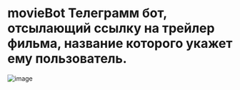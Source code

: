 # movieBot Телеграмм бот, отсылающий ссылку на трейлер фильма, название которого укажет ему пользователь. 
![image](https://user-images.githubusercontent.com/108462820/209185150-e954f67d-caf7-487b-bee5-fe18b6e8ad47.png)
